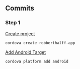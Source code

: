 ## Commits

### Step 1

[Create project](https://github.com/rhalff/robberthalff-app/commit/f3ff34470e927a723f468e4300d1f075eb22724e)
```
cordova create robberthalff-app
```

[Add Android Target](https://github.com/rhalff/robberthalff-app/commit/22d89466dfdbfcdf64c3f13bc64e1526776af930)
```
cordova platform add android
```

